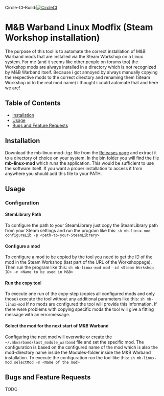 Circle-CI-Build:[![CircleCI](https://circleci.com/gh/FHolzStein/mb-linux-mod.svg?style=svg)](https://circleci.com/gh/FHolzStein/mb-linux-mod)

# M&B Warband Linux Modfix (Steam Workshop installation)
The purpose of this tool is to automate the correct installation of M&B Warband mods that are installed via the Steam Workshop on a Linux system. For me (and it seems like other people on forums too) the Workshop mods are always installed in a directory which is not recognized by M&B Warband itself. Because i got annoyed by always manually copying the respective mods to the correct directory and renaming them (Steam Workshop id to the real mod name) i thought i could automate that and here we are!

## Table of Contents
* [Installation](https://www.github.com/FHolzStein/mb-linux-mod#installation)
* [Usage](https://www.github.com/FHolzStein/mb-linux-mod#usage)
* [Bugs and Feature Requests](https://github.com/FHolzStein/mb-linux-mod#bugs-and-feature-requests)

## Installation
Download the mb-linux-mod-<version>.tgz file from the [Releases page](https://github.com/FHolzStein/mb-linux-mod/releases) and extract it to a directory of choice on your system. In the bin folder you will find the file **mb-linux-mod** which runs the application. This would be sufficient to use the software itself. If you want a proper installation to access it from anywhere you should add this file to your PATH.

## Usage
### Configuration
#### StemLibrary Path
To configure the path to your SteamLibrary just copy the SteamLibrary path from your Steam settings and run the program like this:
`sh mb-linux-mod configureLib -p <path-to-your-SteamLibrary>` 
#### Configure a mod
To configure a mod to be copied by the tool you need to get the ID of the mod in the Steam Workshop (last part of the URL of the Workshoppage). Then run the program like this:
`sh mb-linux-mod mod -id <Steam Workshop ID> -n <Name to be used in M&B>`
#### Run the copy tool
To execute one run of the copy-step (copies all configured mods and only those) execute the tool without any additional parameters like this:
`sh mb-linux-mod`
If no mods are configured the tool will provide this information. If there were problems with copying specific mods the tool will give a fitting message with an errormessage.
#### Select the mod for the next start of M&B Warband
Configuring the next mod will overwrite or create the `~/.mbwarband/last_module_warband` file and set the specific mod. The configuration is based on the configured name of the mod which is also the mod-directory name inside the Modules-folder inside the M&B Warband installation. To execute the configuration run the tool like this:
`sh mb-linux-mod selectMod -n <Name of the mod>`
## Bugs and Feature Requests
TODO
